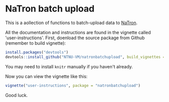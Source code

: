 # NaTron batch upload

This is a aollection of functions to batch-upload data to [NaTron](https://wiki.vm.ntnu.no/display/INH/NaTron). 

All the documentation and instructions are found in the vignette called 'user-instructions'. First, doenload the source package from Github (remember to build vignette):

```r
install.packages("devtools")
devtools::install_github("NTNU-VM/natronbatchupload", build_vignettes = T)


```
You may need to install ```knitr``` manually if you haven't already. 

Now you can view the vignette like this:

```r
vignette("user-instructions", package = "natronbatchupload")

```
Good luck.

